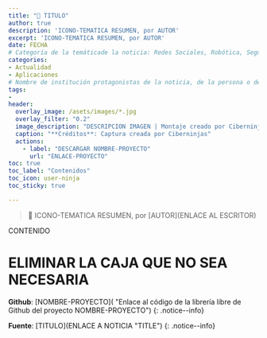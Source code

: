 ```yaml
---
title: "📱 TITULO"
author: true
description: 'ICONO-TEMATICA RESUMEN, por AUTOR'
excerpt: 'ICONO-TEMATICA RESUMEN, por AUTOR'
date: FECHA
# Categoría de la temáticade la noticia: Redes Sociales, Robótica, Seguridad Informática, Software, SDK Multiplataforma, Educación, Genética
categories:
- Actualidad
- Aplicaciones
# Nombre de institución protagonistas de la noticia, de la persona o del software, sistema o SDK.
tags:
- 
header:
  overlay_image: /asets/images/*.jpg
  overlay_filter: "0.2"
  image_description: "DESCRIPCION IMAGEN | Montaje creado por Ciberninjas"
  caption: "**Créditos**: Captura creada por Ciberninjas"
  actions:
    - label: "DESCARGAR NOMBRE-PROYECTO"
      url: "ENLACE-PROYECTO"
toc: true
toc_label: "Contenidos"
toc_icon: user-ninja
toc_sticky: true

---
```

> 📰 ICONO-TEMATICA RESUMEN, por [AUTOR](ENLACE AL ESCRITOR)

CONTENIDO

# ELIMINAR LA CAJA QUE NO SEA NECESARIA
**Github**: [NOMBRE-PROYECTO]( "Enlace al código de la librería libre de Github del proyecto NOMBRE-PROYECTO")
{: .notice--info}

**Fuente**: [TITULO](ENLACE A NOTICIA "TITLE")
{: .notice--info}